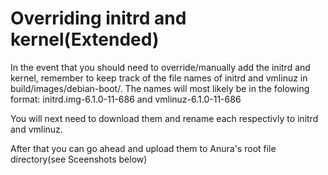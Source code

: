 # Overriding initrd and kernel(Extended)

In the event that you should need to override/manually add the initrd and kernel, remember to keep track of the file names of initrd and vmlinuz in build/images/debian-boot/. 
The names will most likely be in the folowing format: initrd.img-6.1.0-11-686 and vmlinuz-6.1.0-11-686

You will next need to download them and rename each respectivly to initrd and vmlinuz.

After that you can go ahead and upload them to Anura's root file directory(see Sceenshots below)
